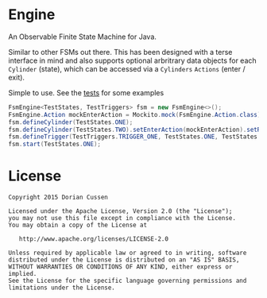 Engine
======

An Observable Finite State Machine for Java.

Similar to other FSMs out there. This has been designed with a terse interface in mind and also supports optional arbritrary data objects for each `Cylinder` (state), which can be accessed via a `Cylinders` `Actions` (enter / exit). 

Simple to use. See the [tests](https://github.com/doridori/Engine/blob/master/src/test/java/FsmEngineTest.java) for some examples

```java
FsmEngine<TestStates, TestTriggers> fsm = new FsmEngine<>();
FsmEngine.Action mockEnterAction = Mockito.mock(FsmEngine.Action.class);
fsm.defineCylinder(TestStates.ONE);
fsm.defineCylinder(TestStates.TWO).setEnterAction(mockEnterAction).setRequiredDataType(String.class);
fsm.defineTrigger(TestTriggers.TRIGGER_ONE, TestStates.ONE, TestStates.TWO);
fsm.start(TestStates.ONE);
```

License
=======

    Copyright 2015 Dorian Cussen

    Licensed under the Apache License, Version 2.0 (the "License");
    you may not use this file except in compliance with the License.
    You may obtain a copy of the License at

       http://www.apache.org/licenses/LICENSE-2.0

    Unless required by applicable law or agreed to in writing, software
    distributed under the License is distributed on an "AS IS" BASIS,
    WITHOUT WARRANTIES OR CONDITIONS OF ANY KIND, either express or implied.
    See the License for the specific language governing permissions and
    limitations under the License.
